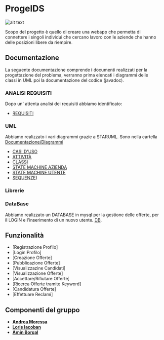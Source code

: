 # ProgeIDS
![alt text]()

Scopo del progetto è quello di creare una webapp che permetta di connettere i singoli individui che cercano lavoro con le aziende che hanno delle posizioni libere da riempire.
## Documentazione
La seguente documentazione comprende i documenti realizzati per la progettazione del problema, verranno prima elencati i diagrammi delle classi in UML poi la documentazione del codice (javadoc).

### ANALISI REQUISITI
Dopo un' attenta analisi dei requisiti abbiamo identificato:
- [REQUISITI](https://github.com/lorisiaco/ProgeIDS/blob/main/Documetations/SoftwareRequirementEngineering.md)

### UML
Abbiamo realizzato i vari diagrammi grazie a STARUML.
Sono nella cartella [Documentazione/Diagrammi](https://github.com/lorisiaco/ProgeIDS/blob/main/Documetations/UML)
- [CASI D'USO](https://github.com/lorisiaco/ProgeIDS/blob/main/Documetations/UML/UseCaseDiagram/UseCaseDiagram.png)
- [ATTIVITÀ](https://github.com/lorisiaco/ProgeIDS/blob/main/Documetations/UML/ActivityDiagram/ActivityDiagram.png)
- [CLASSI](https://github.com/lorisiaco/ProgeIDS/blob/main/Documetations/UML/ClassDiagram/ClassDiagram.png)
- [STATE MACHINE AZIENDA](https://github.com/lorisiaco/ProgeIDS/blob/main/Documetations/UML/StateMachineDiagram/StateMachineDiagramAzienda.png)
- [STATE MACHINE UTENTE](https://github.com/lorisiaco/ProgeIDS/blob/main/Documetations/UML/StateMachineDiagram/StateMachineDiagramUtente.png)
- [SEQUENZE](https://github.com/lorisiaco/ProgeIDS/blob/main/Documetations/UML/SequenceDiagramDiagram/SequenceDiagram.png))



### Librerie


### DataBase
Abbiamo realizzato un DATABASE in mysql per la gestione delle offerte, per il LOGIN e l'inserimento di un nuovo utente.
[DB](Code/__pycache__/JobDatabase.cpython-310.pyc).

## Funzionalità
- [Registrazione Profilo]
- [Login Profilo]
- [Creazione Offerte]
- [Pubblicazione Offerte]
- [Visualizzazine Candidati]
- [Visualizzazione Offerte]
- [Accettare/Rifiutare Offerte]
- [Ricerca Offerte tramite Keyword]
- [Candidatura Offerte]
- [Effettuare Reclami]

## Componenti del gruppo
- [__Andrea Moressa__](https://github.com/morex5ound)
- [__Loris Iacoban__](https://github.com/lorisiaco)
- [__Amin Borqal__](https://github.com/)
